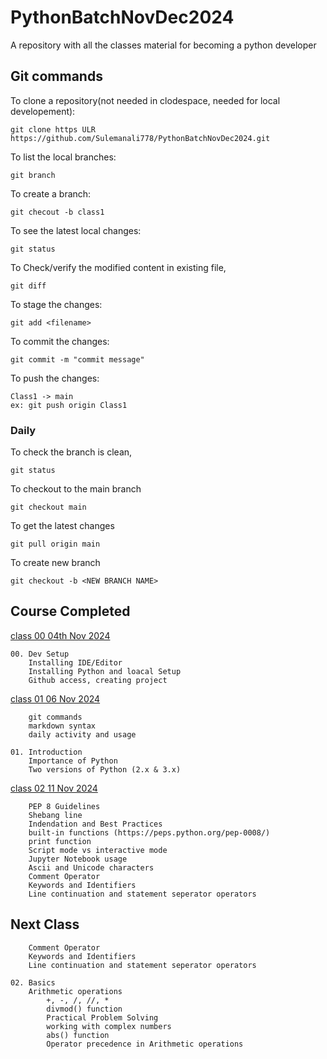 # PythonBatchNovDec2024

A repository with all the classes material for becoming a python developer


## Git commands

To clone a repository(not needed in clodespace, needed for local developement):

    git clone https ULR https://github.com/Sulemanali778/PythonBatchNovDec2024.git

To list the local branches:

    git branch

To create a branch:

    git checout -b class1

To see the latest local changes:

    git status

To Check/verify the modified content in existing file,

    git diff

To stage the changes:

    git add <filename>


To commit the changes:

    git commit -m "commit message"

To push the changes:

    Class1 -> main
    ex: git push origin Class1


### Daily

To check the branch is clean,

    git status

To checkout to the main branch

    git checkout main

To get the latest changes

    git pull origin main

To create new branch

    git checkout -b <NEW BRANCH NAME>

## Course Completed

[class 00 04th Nov 2024 ](zoomrecordinglink)

    00. Dev Setup
        Installing IDE/Editor
        Installing Python and loacal Setup
        Github access, creating project
[class 01 06 Nov 2024 ](zoomrecordinglink)

        git commands
        markdown syntax
        daily activity and usage

    01. Introduction
        Importance of Python
        Two versions of Python (2.x & 3.x)

[class 02 11 Nov 2024 ](zoomrecordinglink)


        PEP 8 Guidelines
        Shebang line
        Indendation and Best Practices
        built-in functions (https://peps.python.org/pep-0008/)
        print function
        Script mode vs interactive mode
        Jupyter Notebook usage
        Ascii and Unicode characters
        Comment Operator
        Keywords and Identifiers
        Line continuation and statement seperator operators

## Next Class
        Comment Operator
        Keywords and Identifiers
        Line continuation and statement seperator operators
    
    02. Basics
        Arithmetic operations
            +, -, /, //, *
            divmod() function
            Practical Problem Solving
            working with complex numbers
            abs() function
            Operator precedence in Arithmetic operations